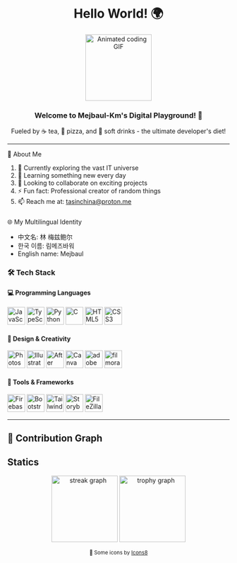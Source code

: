 
<!--
**mejbaul-km/mejbaul-km** is a ✨ _special_ ✨ repository because its `README.md` (this file) appears on your GitHub profile.

Here are some ideas to get you started:

 1) 🔭 I’m currently working on ...
 2) 🌱 I’m currently learning ...
 3) 👯 I’m looking to collaborate on ...
 4) 🤔 I’m looking for help with ...
 5) 💬 Ask me about ...
 6) 📫 How to reach me: ...
 7) 😄 Pronouns: ...
 8) ⚡ Fun fact: ...
-->

<h1 align="center">Hello World! 🌍</h1>

<div align="center">
  <img height="150" src="https://media.giphy.com/media/M9gbBd9nbDrOTu1Mqx/giphy.gif" alt="Animated coding GIF" />
</div>

<h3 align="center">Welcome to Mejbaul-Km's Digital Playground! 🚀</h3>
<p align="center">Fueled by ☕ tea, 🍕 pizza, and 🥤 soft drinks - the ultimate developer's diet!</p>

---

<p> 👤 About Me </p>

 1) 🔭 Currently exploring the vast IT universe
 2) 🌱 Learning something new every day
 3) 👯 Looking to collaborate on exciting projects
 4) ⚡ Fun fact: Professional creator of random things
 5) 📫 Reach me at: tasinchina@proton.me
###
<p> 🌐 My Multilingual Identity </p>

- 中文名: 林 梅兹鲍尔
- 한국 이름: 림메즈바워
- English name: Mejbaul

### 🛠️ Tech Stack

#### 💻 Programming Languages

<div align="left">
  <img src="https://cdn.jsdelivr.net/gh/devicons/devicon/icons/javascript/javascript-original.svg" height="40" alt="JavaScript" title="JavaScript"/>
  <img src="https://cdn.jsdelivr.net/gh/devicons/devicon/icons/typescript/typescript-original.svg" height="40" alt="TypeScript" title="TypeScript"/>
  <img src="https://cdn.jsdelivr.net/gh/devicons/devicon/icons/python/python-original.svg" height="40" alt="Python" title="Python"/>
  <img src="https://cdn.jsdelivr.net/gh/devicons/devicon/icons/c/c-original.svg" height="40" alt="C" title="C"/>
  <img src="https://cdn.jsdelivr.net/gh/devicons/devicon/icons/html5/html5-original.svg" height="40" alt="HTML5" title="HTML5"/>
  <img src="https://cdn.jsdelivr.net/gh/devicons/devicon/icons/css3/css3-original.svg" height="40" alt="CSS3" title="CSS3"/>
</div>

#### 🎨 Design & Creativity

<div align="left">
  <img src="https://cdn.jsdelivr.net/gh/devicons/devicon/icons/photoshop/photoshop-plain.svg" height="40" alt="Photoshop" title="Photoshop"/>
  <img src="https://cdn.jsdelivr.net/gh/devicons/devicon/icons/illustrator/illustrator-plain.svg" height="40" alt="Illustrator" title="Illustrator"/>
  <img src="https://cdn.jsdelivr.net/gh/devicons/devicon/icons/aftereffects/aftereffects-original.svg" height="40" alt="After Effects" title="After Effects"/>
  <img src="https://cdn.jsdelivr.net/gh/devicons/devicon/icons/canva/canva-original.svg" height="40" alt="Canva" title="Canva"/>
<img src="https://img.icons8.com/color/48/000000/adobe-premiere-pro.png" height="40" alt="adobe premiere pro" />
<img src="https://img.icons8.com/color/48/000000/filmora.png" height="40" alt="filmora" />


</div>


#### 🔧 Tools & Frameworks

<div align="left">
  <img src="https://cdn.jsdelivr.net/gh/devicons/devicon/icons/firebase/firebase-plain-wordmark.svg" height="40" alt="Firebase" title="Firebase"/>
  <img src="https://cdn.jsdelivr.net/gh/devicons/devicon/icons/bootstrap/bootstrap-original.svg" height="40" alt="Bootstrap" title="Bootstrap"/>
  <img src="https://cdn.jsdelivr.net/gh/devicons/devicon/icons/tailwindcss/tailwindcss-original-wordmark.svg" height="40" alt="Tailwind CSS" title="Tailwind CSS"/>
  <img src="https://cdn.jsdelivr.net/gh/devicons/devicon/icons/storybook/storybook-original.svg" height="40" alt="Storybook" title="Storybook"/>
  <img src="https://cdn.jsdelivr.net/gh/devicons/devicon/icons/filezilla/filezilla-plain.svg" height="40" alt="FileZilla" title="FileZilla"/>
</div>

---



## 👾 Contribution Graph



## Statics
<div align="center">
  <img src="https://streak-stats.demolab.com?user=Mejbaul-Km&locale=en&mode=daily&theme=dracula&hide_border=false&border_radius=5&order=3" height="150" alt="streak graph"  />
  <img src="https://github-profile-trophy.vercel.app?username=Mejbaul-Km&theme=dracula&column=-1&row=1&margin-w=8&margin-h=8&no-bg=false&no-frame=false&order=4" height="150" alt="trophy graph"  />
</div>






<!-- Attribution for icons (optional but recommended) -->



<p align="center"><sub>🎨 Some icons by <a href="https://icons8.com" target="_blank">Icons8</a></sub></p>


